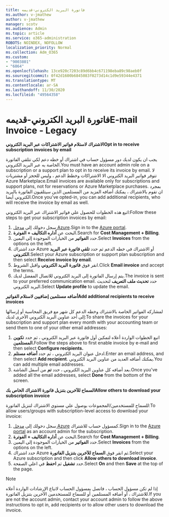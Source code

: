 ```yaml
---
title: فاتورة البريد الكتروني-قديمه
ms.author: v-jmathew
author: v-jmathew
manager: scotv
ms.audience: Admin
ms.topic: article
ms.service: o365-administration
ROBOTS: NOINDEX, NOFOLLOW
localization_priority: Normal
ms.collection: Adm_O365
ms.custom:
- "9003801"
- "6864"
ms.openlocfilehash: 13ce920c7203c89d6bb4c671198eba89c98aeb0f
ms.sourcegitcommit: 0f42d1600b6845083f0273d14c1d9e59344e4371
ms.translationtype: MT
ms.contentlocale: ar-SA
ms.lasthandoff: 11/30/2020
ms.locfileid: "49564358"
---
```

# <a name="e-mail-invoice---legacy"></a><span data-ttu-id="fba73-102">فاتورة البريد الكتروني-قديمه</span><span class="sxs-lookup"><span data-stu-id="fba73-102">E-mail Invoice - Legacy</span></span>

<span data-ttu-id="fba73-103">**الاشتراك لاستلام فواتير الاشتراكات عبر البريد الكتروني**</span><span class="sxs-lookup"><span data-stu-id="fba73-103">**Opt in to receive subscription invoices by email**</span></span>

<span data-ttu-id="fba73-104">يجب ان يكون لديك دور مسؤول حساب في اشتراك أو خطه دعم لكي تتلقي الفاتورة الخاصة به عبر البريد الكتروني.</span><span class="sxs-lookup"><span data-stu-id="fba73-104">You must have an account admin role on a subscription or a support plan to opt in to receive its invoice by email.</span></span> <span data-ttu-id="fba73-105">لا تتوفر فواتير البريد الكتروني الا الاشتراكات وخطط الدعم ، وليس للحجز أو مشتريات Azure Marketplace.</span><span class="sxs-lookup"><span data-stu-id="fba73-105">Email invoices are available only for subscriptions and support plans, not for reservations or Azure Marketplace purchases.</span></span> <span data-ttu-id="fba73-106">بمجرد ان تقوم بالاشتراك ، يمكنك أضافه المزيد من المستلمين الذين سيتلقيون الفاتورة بالبريد الكتروني أيضا.</span><span class="sxs-lookup"><span data-stu-id="fba73-106">Once you've opted-in, you can add additional recipients, who will receive the invoice by email as well.</span></span>

<span data-ttu-id="fba73-107">اتبع هذه الخطوات للحصول علي فواتير الاشتراك عبر البريد الكتروني:</span><span class="sxs-lookup"><span data-stu-id="fba73-107">Follow these steps to get your subscription invoices by email:</span></span>

1. <span data-ttu-id="fba73-108">سجل دخولك إلى [مدخل Azure](https://portal.azure.com/).</span><span class="sxs-lookup"><span data-stu-id="fba73-108">Sign in to the [Azure portal](https://portal.azure.com/).</span></span>
2. <span data-ttu-id="fba73-109">البحث عن **أداره التكاليف + الفوترة**.</span><span class="sxs-lookup"><span data-stu-id="fba73-109">Search for **Cost Management + Billing**.</span></span>
3. <span data-ttu-id="fba73-110">حدد **الفواتير** من الخيارات الموجودة إلى اليمين.</span><span class="sxs-lookup"><span data-stu-id="fba73-110">Select **Invoices** from the options on the left.</span></span>
4. <span data-ttu-id="fba73-111">حدد اشتراك Azure أو الاشتراك في خطه الدعم ثم حدد **تلقي فاتورة عبر البريد الكتروني**.</span><span class="sxs-lookup"><span data-stu-id="fba73-111">Select your Azure subscription or support plan subscription and then select **Receive invoice by email**.</span></span>
5. <span data-ttu-id="fba73-112">انقر فوق **فاتورة البريد الكتروني** واقبل الشروط.</span><span class="sxs-lookup"><span data-stu-id="fba73-112">Click **Email invoice** and accept the terms.</span></span>
6. <span data-ttu-id="fba73-113">يتم إرسال الفاتورة إلى البريد الكتروني للاتصال المفضل لديك.</span><span class="sxs-lookup"><span data-stu-id="fba73-113">The invoice is sent to your preferred communication email.</span></span> <span data-ttu-id="fba73-114">حدد **تحديث ملف التعريف** لتحديث البريد الكتروني.</span><span class="sxs-lookup"><span data-stu-id="fba73-114">Select **Update profile** to update the email.</span></span>

<span data-ttu-id="fba73-115">**أضافه مستلمين إضافيين لاستلام الفواتير**</span><span class="sxs-lookup"><span data-stu-id="fba73-115">**Add additional recipients to receive invoices**</span></span>

<span data-ttu-id="fba73-116">لمشاركه الفواتير الخاصة بالاشتراك وخطه الدعم كل شهر مع فريق المحاسبة أو إرسالها إلى أحد عناوين البريد الكتروني الأخرى لديك:</span><span class="sxs-lookup"><span data-stu-id="fba73-116">To share the invoices for your subscription and support plan every month with your accounting team or send them to one of your other email addresses:</span></span>

1. <span data-ttu-id="fba73-117">اتبع الخطوات الواردة أعلاه لتمكين أول فاتورة عبر البريد الكتروني ، ثم حدد **تكوين المستلمين.**</span><span class="sxs-lookup"><span data-stu-id="fba73-117">Follow the steps above to first enable invoice by e-mail and then select **Configure recipients.**</span></span>
2. <span data-ttu-id="fba73-118">ادخل عنوان البريد الكتروني ، ثم حدد **أضافه مستلم**.</span><span class="sxs-lookup"><span data-stu-id="fba73-118">Enter an email address, and then select **Add recipient**.</span></span> <span data-ttu-id="fba73-119">يمكنك أضافه العديد من عناوين البريد الكتروني.</span><span class="sxs-lookup"><span data-stu-id="fba73-119">You can add multiple email addresses.</span></span>
3. <span data-ttu-id="fba73-120">بعد أضافه كل عناوين البريد الكتروني ، حدد **تم** من أسفل الشاشة.</span><span class="sxs-lookup"><span data-stu-id="fba73-120">Once you've added all the email addresses, select **Done** from the bottom of the screen.</span></span>

<span data-ttu-id="fba73-121">**السماح للآخرين بتنزيل فاتورة الاشتراك الخاص بك**</span><span class="sxs-lookup"><span data-stu-id="fba73-121">**Allow others to download your subscription invoice**</span></span>

<span data-ttu-id="fba73-122">للسماح للمستخدمين/المجموعات بوصول علي مستوي الاشتراك لتنزيل الفاتورة:</span><span class="sxs-lookup"><span data-stu-id="fba73-122">To allow users/groups with subscription-level access to download your invoice:</span></span>

1. <span data-ttu-id="fba73-123">سجل دخولك إلى [مدخل Azure](https://portal.azure.com/) كمسؤول حساب للاشتراك.</span><span class="sxs-lookup"><span data-stu-id="fba73-123">Sign in to the [Azure portal](https://portal.azure.com/) as an account admin for the subscription.</span></span>
2. <span data-ttu-id="fba73-124">البحث عن **أداره التكاليف + الفوترة**.</span><span class="sxs-lookup"><span data-stu-id="fba73-124">Search for **Cost Management + Billing**.</span></span>
3. <span data-ttu-id="fba73-125">حدد **الفواتير** من الخيارات الموجودة إلى اليمين.</span><span class="sxs-lookup"><span data-stu-id="fba73-125">Select **Invoices** from the options on the left.</span></span>
4. <span data-ttu-id="fba73-126">حدد اشتراك Azure ثم انقر فوق **السماح للآخرين بتنزيل الفاتورة**.</span><span class="sxs-lookup"><span data-stu-id="fba73-126">Select your Azure subscription and then click **Allow others to download invoice**.</span></span>
5. <span data-ttu-id="fba73-127">حدد **تشغيل** ثم **احفظ** في اعلي الصفحة.</span><span class="sxs-lookup"><span data-stu-id="fba73-127">Select **On** and then **Save** at the top of the page.</span></span>

> [!NOTE]
<span data-ttu-id="fba73-128">إذا لم تكن مسؤول الحساب ، فاتصل بمسؤول الحساب لاتباع الإرشادات الواردة أعلاه للاشتراك ، أو أضافه المستلمين أو للسماح للمستخدمين الآخرين بتنزيل الفاتورة.</span><span class="sxs-lookup"><span data-stu-id="fba73-128">If you are not the account admin, contact your account admin to follow the above instructions to opt in, add recipients or to allow other users to download the invoice.</span></span>
